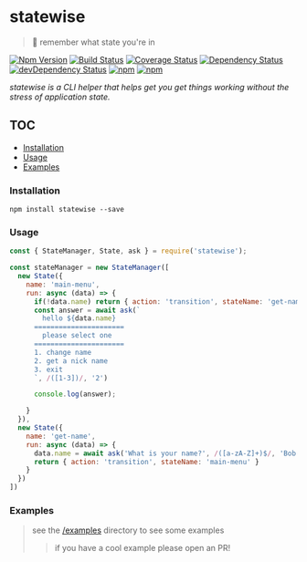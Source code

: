 # statewise

> 🐾 remember what state you're in

[![Npm Version](https://img.shields.io/npm/v/statewise.svg)](https://www.npmjs.com/package/statewise)
[![Build Status](https://travis-ci.org/gabrielcsapo/statewise.svg?branch=master)](https://travis-ci.org/gabrielcsapo/statewise)
[![Coverage Status](https://lcov-server.gabrielcsapo.com/badge/github%2Ecom/gabrielcsapo/statewise.svg)](https://lcov-server.gabrielcsapo.com/coverage/github%2Ecom/gabrielcsapo/statewise)
[![Dependency Status](https://starbuck.gabrielcsapo.com/badge/github/gabrielcsapo/statewise/status.svg)](https://starbuck.gabrielcsapo.com/github/gabrielcsapo/statewise)
[![devDependency Status](https://starbuck.gabrielcsapo.com/badge/github/gabrielcsapo/statewise/dev-status.svg)](https://starbuck.gabrielcsapo.com/github/gabrielcsapo/statewise#info=devDependencies)
[![npm](https://img.shields.io/npm/dt/statewise.svg)]()
[![npm](https://img.shields.io/npm/dm/statewise.svg)]()

_statewise is a CLI helper that helps get you get things working without the stress of application state._

## TOC

<!-- TOC depthFrom:3 depthTo:6 withLinks:1 updateOnSave:1 orderedList:0 -->

- [Installation](#installation)
- [Usage](#usage)
- [Examples](#examples)

<!-- /TOC -->

### Installation

```
npm install statewise --save
```

### Usage

```js
const { StateManager, State, ask } = require('statewise');

const stateManager = new StateManager([
  new State({
    name: 'main-menu',
    run: async (data) => {
      if(!data.name) return { action: 'transition', stateName: 'get-name' }  
      const answer = await ask(`
        hello ${data.name}
      ======================
        please select one
      ======================
      1. change name
      2. get a nick name
      3. exit
      `, /([1-3])/, '2')

      console.log(answer);

    }
  }),
  new State({
    name: 'get-name',
    run: async (data) => {
      data.name = await ask('What is your name?', /([a-zA-Z]+)$/, 'Bob')
      return { action: 'transition', stateName: 'main-menu' }
    }
  })
])
```


### Examples

> see the [/examples](./examples) directory to see some examples
>> if you have a cool example please open an PR!
